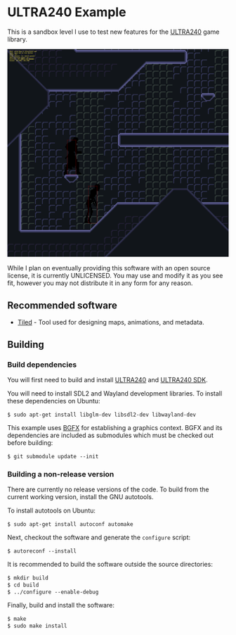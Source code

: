 # ULTRA240 Example

This is a sandbox level I use to test new features for the
[ULTRA240](https://github.com/3snowp7im/ultra240) game library.

![Screenshot](screenshot.png)

While I plan on eventually providing this software with an open source license,
it is currently UNLICENSED. You may use and modify it as you see fit, however
you may not distribute it in any form for any reason.

## Recommended software

* [Tiled](https://mapeditor.org) - Tool used for designing maps, animations, and
  metadata.

## Building

### Build dependencies

You will first need to build and install
[ULTRA240](https://github.com/3snowp7im/ultra240)
and
[ULTRA240 SDK](https://github.com/3snowp7im/ultra240-sdk).

You will need to install SDL2 and Wayland development libraries. To install
these dependencies on Ubuntu:

```shell
$ sudo apt-get install libglm-dev libsdl2-dev libwayland-dev
```

This example uses [BGFX](https://github.com/bkaradzic/bgfx) for establishing
a graphics context. BGFX and its dependencies are included as submodules which
must be checked out before building:

```shell
$ git submodule update --init
```

### Building a non-release version

There are currently no release versions of the code. To build from the current
working version, install the GNU autotools.

To install autotools on Ubuntu:

```shell
$ sudo apt-get install autoconf automake
```

Next, checkout the software and generate the `configure` script:

```shell
$ autoreconf --install
```

It is recommended to build the software outside the source directories:

```shell
$ mkdir build
$ cd build
$ ../configure --enable-debug
```

Finally, build and install the software:

```shell
$ make
$ sudo make install
```
